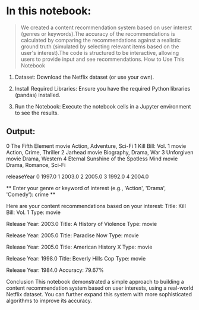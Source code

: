 # In this notebook:
> We created a content recommendation system based on user interest (genres or keywords).The accuracy of the recommendations is calculated by comparing the recommendations against a realistic ground truth (simulated by selecting relevant items based on the user's interest).The code is structured to be interactive, allowing users to provide input and see recommendations.
How to Use This Notebook


1. Dataset: Download the Netflix dataset (or use your own).
   
2. Install Required Libraries: Ensure you have the required Python libraries (pandas) installed.
   
3. Run the Notebook: Execute the notebook cells in a Jupyter environment to see the results.


## Output:


0 The Fifth Element movie Action, Adventure, Sci-Fi
1 Kill Bill: Vol. 1 movie Action, Crime, Thriller
2 Jarhead movie Biography, Drama, War
3 Unforgiven movie Drama, Western
4 Eternal Sunshine of the Spotless Mind movie Drama, Romance, Sci-Fi

releaseYear
0 1997.0
1 2003.0
2 2005.0
3 1992.0
4 2004.0

** Enter your genre or keyword of interest (e.g., 'Action', 'Drama', 'Comedy'): crime **


Here are your content recommendations based on your interest: Title: Kill Bill: Vol. 1 Type: movie

Release Year: 2003.0
Title: A History of Violence Type: movie

Release Year: 2005.0
Title: Paradise Now Type: movie

Release Year: 2005.0
Title: American History X Type: movie

Release Year: 1998.0
Title: Beverly Hills Cop Type: movie

Release Year: 1984.0
Accuracy: 79.67%

Conclusion
This notebook demonstrated a simple approach to building a content recommendation system based on user interests, using a real-world Netflix dataset. You can further expand this system with more sophisticated algorithms to improve its accuracy.

